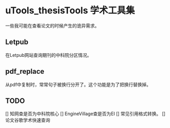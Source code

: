 # uTools_thesisTools 学术工具集

一些我可能在查看论文的时候产生的诡异需求。

## Letpub

在Letpub网站查询期刊的中科院分区情况。

## pdf_replace

从pdf中复制时，常常句子被换行分开了。这个功能是为了把换行替换掉。

## TODO

[] 知网查是否为中科院核心
[] EngineVillage查是否为EI
[] 常见引用格式转换。
[] 论文谷歌学术快速查询
